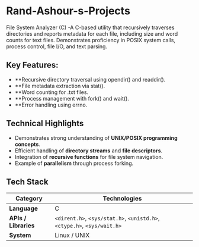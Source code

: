 # Rand-Ashour-s-Projects

File System Analyzer (C)
-A C-based utility that recursively traverses directories and reports metadata for each file, including size and word counts for text files.
Demonstrates proficiency in POSIX system calls, process control, file I/O, and text parsing.

## Key Features:
- **Recursive directory traversal using opendir() and readdir().
- **File metadata extraction via stat().
- **Word counting for .txt files.
- **Process management with fork() and wait().
- **Error handling using errno.

## Technical Highlights
- Demonstrates strong understanding of **UNIX/POSIX programming concepts**.
- Efficient handling of **directory streams** and **file descriptors**.
- Integration of **recursive functions** for file system navigation.
- Example of **parallelism** through process forking.

## Tech Stack
| Category | Technologies |
|-----------|---------------|
| **Language** | C |
| **APIs / Libraries** | `<dirent.h>`, `<sys/stat.h>`, `<unistd.h>`, `<ctype.h>`, `<sys/wait.h>` |
| **System** | Linux / UNIX |


